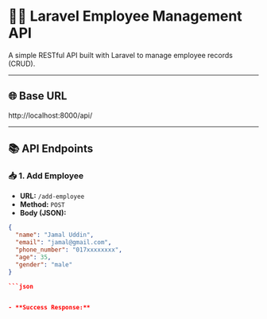 # 👨‍💼 Laravel Employee Management API

A simple RESTful API built with Laravel to manage employee records (CRUD).

---

## 🌐 Base URL
http://localhost:8000/api/


---

## 📚 API Endpoints

### 📥 1. Add Employee

- **URL:** `/add-employee`  
- **Method:** `POST`
- **Body (JSON):**

```json
{
  "name": "Jamal Uddin",
  "email": "jamal@gmail.com",
  "phone_number": "017xxxxxxxx",
  "age": 35,
  "gender": "male"
}

```json


- **Success Response:**

